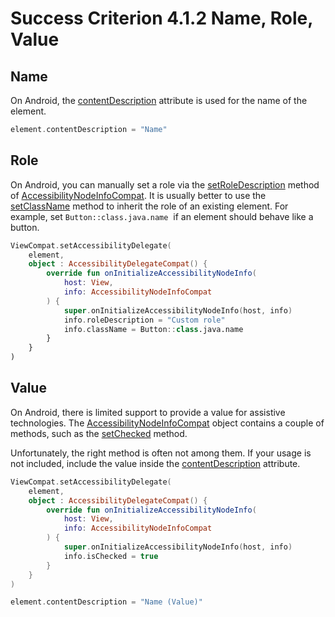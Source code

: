 # Success Criterion 4.1.2 Name, Role, Value

## Name

On Android, the [contentDescription](https://developer.android.com/reference/android/view/View.html#attr_android:contentDescription) attribute is used for the name of the element.

```kotlin
element.contentDescription = "Name"
```

## Role

On Android, you can manually set a role via the [setRoleDescription](https://developer.android.com/reference/androidx/core/view/accessibility/AccessibilityNodeInfoCompat#setRoleDescription(java.lang.CharSequence)) method of [AccessibilityNodeInfoCompat](https://developer.android.com/reference/androidx/core/view/accessibility/AccessibilityNodeInfoCompat). It is usually better to use the [setClassName](https://developer.android.com/reference/androidx/core/view/accessibility/AccessibilityNodeInfoCompat#setClassName(java.lang.CharSequence)) method to inherit the role of an existing element. For example, set `Button::class.java.name`  if an element should behave like a button.

```kotlin
ViewCompat.setAccessibilityDelegate(
    element,
    object : AccessibilityDelegateCompat() {
        override fun onInitializeAccessibilityNodeInfo(
            host: View,
            info: AccessibilityNodeInfoCompat
        ) {
            super.onInitializeAccessibilityNodeInfo(host, info)
            info.roleDescription = "Custom role"
            info.className = Button::class.java.name
        }
    }
)
```

## Value

On Android, there is limited support to provide a value for assistive technologies. The [AccessibilityNodeInfoCompat](https://developer.android.com/reference/androidx/core/view/accessibility/AccessibilityNodeInfoCompat) object contains a couple of methods, such as the [setChecked](https://developer.android.com/reference/kotlin/androidx/core/view/accessibility/AccessibilityNodeInfoCompat#setchecked) method.

Unfortunately, the right method is often not among them. If your usage is not included, include the value inside the [contentDescription](https://developer.android.com/reference/android/view/View.html#attr_android:contentDescription) attribute.

```kotlin
ViewCompat.setAccessibilityDelegate(
    element,
    object : AccessibilityDelegateCompat() {
        override fun onInitializeAccessibilityNodeInfo(
            host: View,
            info: AccessibilityNodeInfoCompat
        ) {
            super.onInitializeAccessibilityNodeInfo(host, info)
            info.isChecked = true
        }
    }
)

element.contentDescription = "Name (Value)"
```
